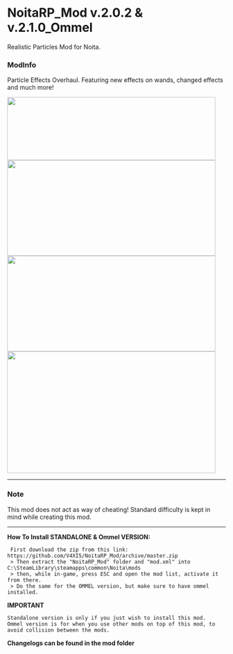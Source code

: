 # **NoitaRP_Mod v.2.0.2 & v.2.1.0_Ommel**
 Realistic Particles Mod for Noita.


### **ModInfo**
Particle Effects Overhaul.
Featuring new effects on wands, changed effects and much more! 


<img src="https://media.giphy.com/media/jru9CWPtoqKv5jcguB/giphy.gif" width="480" height="145" />

<img src="https://media.giphy.com/media/eiGjjtU2F5W3z7ud5Y/giphy.gif" width="480" height="220" />

<img src="https://media.giphy.com/media/mCDtczcdIjGlHHtoYQ/giphy.gif" width="480" height="220" />

<img src="https://media.giphy.com/media/j6ZlvkEDtzChIlXILO/giphy.gif" width="480" height="280" />

-----

### **Note**
This mod does not act as way of cheating!
Standard difficulty is kept in mind while creating this mod.

-----




**How To Install STANDALONE & Ommel VERSION:**
```
 First download the zip from this link: https://github.com/V4XI5/NoitaRP_Mod/archive/master.zip
 > Then extract the "NoitaRP_Mod" folder and "mod.xml" into C:\SteamLibrary\steamapps\common\Noita\mods
 > then, while in-game, press ESC and open the mod list, activate it from there.
 > Do the same for the OMMEL version, but make sure to have ommel installed.
```

**IMPORTANT**
```
Standalone version is only if you just wish to install this mod.
Ommel version is for when you use other mods on top of this mod, to avoid collision between the mods.
```

**Changelogs can be found in the mod folder**
